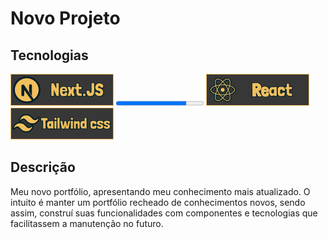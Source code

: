 # Novo Projeto

## Tecnologias

<img src="https://raw.githubusercontent.com/Ronaldjga/Ronaldjga/main/img/nextjsBanner.png" alt="NextJs Banner"> <progress value="80" max="100"></progress>
<img src="https://raw.githubusercontent.com/Ronaldjga/Ronaldjga/main/img/reactjsBanner.png" alt="React Banner">
<img src="https://raw.githubusercontent.com/Ronaldjga/Ronaldjga/main/img/twBanner.png" alt="TailwindCSS Banner">

<h2>Descrição</h2>
<p>Meu novo portfólio, apresentando meu conhecimento mais atualizado. O intuito é manter um portfólio recheado de conhecimentos novos, sendo assim, construí suas funcionalidades com componentes e tecnologias que facilitassem a manutenção no futuro.</p>